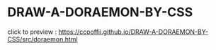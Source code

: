 # DRAW-A-DORAEMON-BY-CSS
click to preview : https://ccooffii.github.io/DRAW-A-DORAEMON-BY-CSS/src/doraemon.html